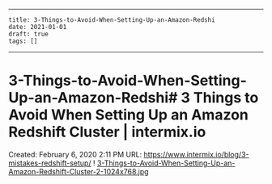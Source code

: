 
---
    title: 3-Things-to-Avoid-When-Setting-Up-an-Amazon-Redshi
    date: 2021-01-01    
    draft: true
    tags: []
---
# 3-Things-to-Avoid-When-Setting-Up-an-Amazon-Redshi# 3 Things to Avoid When Setting Up an Amazon Redshift Cluster | intermix.io
Created: February 6, 2020 2:11 PM
URL: https://www.intermix.io/blog/3-mistakes-redshift-setup/
!
[3-Things-to-Avoid-When-Setting-Up-an-Amazon-Redshift-Cluster-2-1024x768.jpg](3%20Things%20to%20Avoid%20When%20Setting%20Up%20an%20Amazon%20Redshi%2005f3cef1779e4a12ac4fdb1cb056ff26/3-Things-to-Avoid-When-Setting-Up-an-Amazon-Redshift-Cluster-2-1024x768.jpg)
